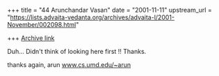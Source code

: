 +++
title = "44 Arunchandar Vasan"
date = "2001-11-11"
upstream_url = "https://lists.advaita-vedanta.org/archives/advaita-l/2001-November/002098.html"

+++
[Archive link](https://lists.advaita-vedanta.org/archives/advaita-l/2001-November/002098.html)

Duh... Didn't think of looking here first !! Thanks.

thanks again,
arun
www.cs.umd.edu/~arun

